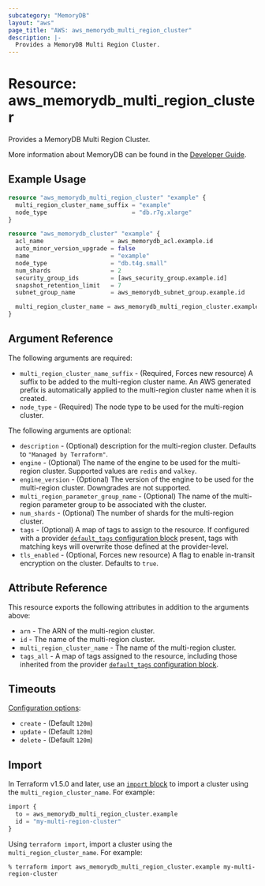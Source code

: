 ```yaml
---
subcategory: "MemoryDB"
layout: "aws"
page_title: "AWS: aws_memorydb_multi_region_cluster"
description: |-
  Provides a MemoryDB Multi Region Cluster.
---
```


# Resource: aws_memorydb_multi_region_cluster

Provides a MemoryDB Multi Region Cluster.

More information about MemoryDB can be found in the [Developer Guide](https://docs.aws.amazon.com/memorydb/latest/devguide/what-is-memorydb-for-redis.html).

## Example Usage

```terraform
resource "aws_memorydb_multi_region_cluster" "example" {
  multi_region_cluster_name_suffix = "example"
  node_type                        = "db.r7g.xlarge"
}

resource "aws_memorydb_cluster" "example" {
  acl_name                   = aws_memorydb_acl.example.id
  auto_minor_version_upgrade = false
  name                       = "example"
  node_type                  = "db.t4g.small"
  num_shards                 = 2
  security_group_ids         = [aws_security_group.example.id]
  snapshot_retention_limit   = 7
  subnet_group_name          = aws_memorydb_subnet_group.example.id

  multi_region_cluster_name = aws_memorydb_multi_region_cluster.example.multi_region_cluster_name
}
```

## Argument Reference

The following arguments are required:

* `multi_region_cluster_name_suffix` - (Required, Forces new resource) A suffix to be added to the multi-region cluster name. An AWS generated prefix is automatically applied to the multi-region cluster name when it is created.
* `node_type` - (Required) The node type to be used for the multi-region cluster.

The following arguments are optional:

* `description` - (Optional) description for the multi-region cluster. Defaults to `"Managed by Terraform"`.
* `engine` - (Optional) The name of the engine to be used for the multi-region cluster. Supported values are `redis` and `valkey`.
* `engine_version` - (Optional) The version of the engine to be used for the multi-region cluster. Downgrades are not supported.
* `multi_region_parameter_group_name` - (Optional) The name of the multi-region parameter group to be associated with the cluster.
* `num_shards` - (Optional) The number of shards for the multi-region cluster.
* `tags` - (Optional) A map of tags to assign to the resource. If configured with a provider [`default_tags` configuration block](https://registry.terraform.io/providers/hashicorp/aws/latest/docs#default_tags-configuration-block) present, tags with matching keys will overwrite those defined at the provider-level.
* `tls_enabled` - (Optional, Forces new resource) A flag to enable in-transit encryption on the cluster. Defaults to `true`.

## Attribute Reference

This resource exports the following attributes in addition to the arguments above:

* `arn` - The ARN of the multi-region cluster.
* `id` - The name of the multi-region cluster.
* `multi_region_cluster_name` - The name of the multi-region cluster.
* `tags_all` - A map of tags assigned to the resource, including those inherited from the provider [`default_tags` configuration block](https://registry.terraform.io/providers/hashicorp/aws/latest/docs#default_tags-configuration-block).

## Timeouts

[Configuration options](https://developer.hashicorp.com/terraform/language/resources/syntax#operation-timeouts):

- `create` - (Default `120m`)
- `update` - (Default `120m`)
- `delete` - (Default `120m`)

## Import

In Terraform v1.5.0 and later, use an [`import` block](https://developer.hashicorp.com/terraform/language/import) to import a cluster using the `multi_region_cluster_name`. For example:

```terraform
import {
  to = aws_memorydb_multi_region_cluster.example
  id = "my-multi-region-cluster"
}
```

Using `terraform import`, import a cluster using the `multi_region_cluster_name`. For example:

```console
% terraform import aws_memorydb_multi_region_cluster.example my-multi-region-cluster
```
